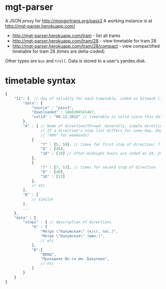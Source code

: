 # mgt-parser
A JSON proxy for http://mosgortrans.org/pass3
A working instance is at http://mgt-parser.herokuapp.com/

* http://mgt-parser.herokuapp.com/tram - list all trams
* http://mgt-parser.herokuapp.com/tram/28 - view timetable for tram 28
* http://mgt-parser.herokuapp.com/tram/28/compact - view compactified timetable for tram 28 (times are delta-coded)

Other types are `bus` and `troll`. Data is stored to a user's yandex.disk.

# timetable syntax

````js
{
    "31": {  // day of validity for each timetable, coded as bitmask (1 for monday, 2 for tuesday... 64 for sunday)
        "data": {
            "source" : "pass3",
            "downloaded" : 1460286541467,
            "valid" : "09.11.2015" // timetable is valid since this date
        },
        "A" : [ // Name of direction/thread. Generally, simple directions are "A" and "B", shortened are "C"/"D" etc.
                // If a direction's stop list differs for some day, day bitmask is added (e. g. "A" for working days /
                // "A96" for weekends) 
            {
                "7" : [5, 50], // times for first stop of direction: 7:05, 7:50, 8:45 etc.
                "8" : [45],
                "18" : [10] // after-midnight hours are coded as 24, 25, 26 and 27.
            },
            {
                "7" : [7, 53], // times for second stop of direction
                "8" : [48],
                "18" : [13]
            },
            // etc
        ],
        "B" : [
            // similar
        ],
        ...
    },
    "data" : {
        "stops" : { // description of directions
            "A" : [
                "Метро \"Калужская\" (к/ст, пос.)",
                "Метро \"Калужская\" (южн.)",
                // etc
            ],
            "B":[
                "ВКНЦ",
                "Проходная Ин-та им. Бакулева",
                // etc
            ]
        }
    }
}
````
